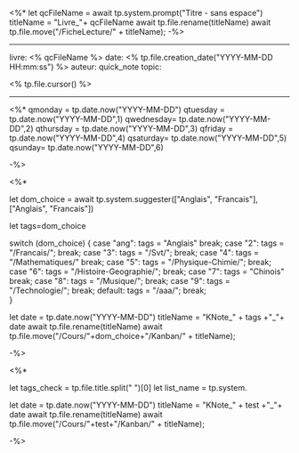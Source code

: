 <%*
let qcFileName = await tp.system.prompt("Titre - sans espace")
titleName = "Livre_"+ qcFileName
await tp.file.rename(titleName)
await tp.file.move("/FicheLecture/" + titleName);
-%>

---

livre: <% qcFileName %>
date: <% tp.file.creation_date("YYYY-MM-DD HH:mm:ss") %>
auteur: quick_note
topic: 

<% tp.file.cursor() %>

---


<%*
qmonday = tp.date.now("YYYY-MM-DD")
qtuesday = tp.date.now("YYYY-MM-DD",1)
qwednesday= tp.date.now("YYYY-MM-DD",2)
qthursday = tp.date.now("YYYY-MM-DD",3)
qfriday = tp.date.now("YYYY-MM-DD",4)
qsaturday= tp.date.now("YYYY-MM-DD",5)
qsunday= tp.date.now("YYYY-MM-DD",6)


-%>




<%*

let dom_choice = await tp.system.suggester(["Anglais", "Francais"], ["Anglais", "Francais"])


let tags=dom_choice

switch (dom_choice) { 
	case "ang": 
		tags = "Anglais" 
		break; 
	case "2": 
		tags = "/Francais/"; 
		break; 
	case "3": 
		tags = "/Svt/"; 
		break; 
	case "4": 
		tags = "/Mathematiques/" 
		break; 
	case "5": 
		tags = "/Physique-Chimie/"; 
		break; 
	case "6": 
		tags = "/Histoire-Geographie/"; 
		break;
	case "7": 
		tags = "Chinois" 
		break; 
	case "8": 
		tags = "/Musique/"; 
		break; 
	case "9": 
		tags = "/Technologie/"; 
		break; 
	default:
		tags = "/aaa/"; 
		break; 	
	}


let date = tp.date.now("YYYY-MM-DD")
titleName = "KNote_" + tags +"_"+ date
await tp.file.rename(titleName)
await tp.file.move("/Cours/"+dom_choice+"/Kanban/" + titleName);




-%>


<%*

let tags_check = tp.file.title.split(" ")[0]
let list_name = tp.system.

let date = tp.date.now("YYYY-MM-DD")
titleName = "KNote_" + test +"_"+ date
await tp.file.rename(titleName)
await tp.file.move("/Cours/"+test+"/Kanban/" + titleName);




-%>